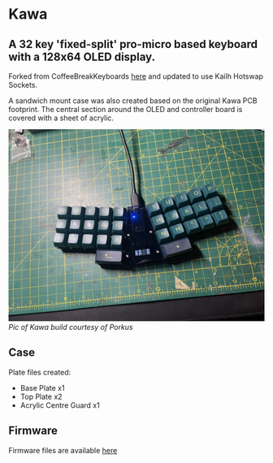 # Kawa
## A 32 key 'fixed-split' pro-micro based keyboard with a 128x64 OLED display.

Forked from CoffeeBreakKeyboards [here](https://github.com/CoffeeBreakKeyboards/kawa) and updated to use Kailh Hotswap Sockets. 

A sandwich mount case was also created based on the original Kawa PCB footprint. The central section around the OLED and controller board is covered with a sheet of acrylic. 


![](images/kawa.jpg)
*Pic of Kawa build courtesy of Porkus*

## Case
Plate files created:
 - Base Plate x1
 - Top Plate x2
 - Acrylic Centre Guard x1

## Firmware

Firmware files are available [here](https://github.com/sofubi/qmk_firmware/tree/kawa/rev0.1/keyboards/handwired/kawa)

